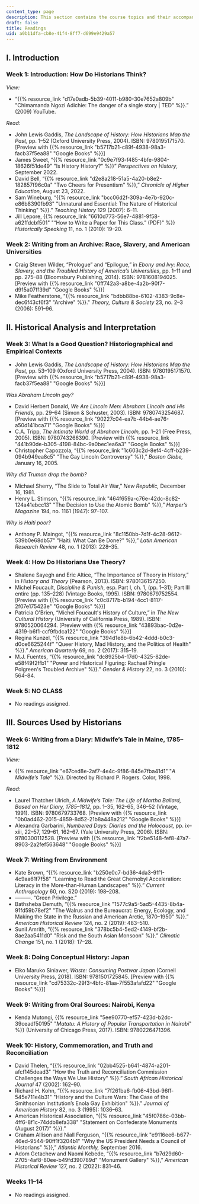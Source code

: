 ```yaml
---
content_type: page
description: This section contains the course topics and their accompanying readings.
draft: false
title: Readings
uid: a0b11dfa-cb8e-41f4-8ff7-d699e9429a57
---
```

## I. Introduction

### Week 1: Introduction: How Do Historians Think?

*View:*

- “{{% resource_link "d17e0adb-5b39-4011-b980-30e7652a809b" "Chimamanda Ngozi Adichie: The danger of a single story | TED" %}}.” (2009) YouTube.

*Read:*

- John Lewis Gaddis, *The Landscape of History: How Historians Map the Past,* pp. 1–52 (Oxford University Press, 2004). ISBN: ‎9780195171570. \[Preview with {{% resource_link "b5717b21-c89f-4938-98a3-facb37f5ea88" "Google Books" %}}\]
- James Sweet, “{{% resource_link "0c9e7f93-f485-4bfe-9804-18626f51de49" "Is History History?" %}}” *Perspectives on History*, September 2022.
- David Bell, “{{% resource_link "d2e8a218-51a5-4a20-b8e2-182857f96c0a" "Two Cheers for Presentism" %}},” *Chronicle of Higher Education*, August 23, 2022.
- Sam Wineburg, “{{% resource_link "bcc06d2f-309a-4e7b-920c-e86b8390fb93" "Unnatural and Essential: The Nature of Historical Thinking" %}}.” *Teaching History* 129 (2007): 6–11.
- Jill Lepore, {{% resource_link "6610d773-56e7-4881-9f58-a62ffdcbf501" "“How to Write a Paper for This Class.” (PDF)" %}} *Historically Speaking* 11, no. 1 (2010): 19–20.

### Week 2: Writing from an Archive: Race, Slavery, and American Universities

- Craig Steven Wilder, “Prologue” and “Epilogue,” in *Ebony and Ivy: Race, Slavery, and the Troubled History of America’s Universities*, pp. 1–11 and pp. 275–88 (Bloomsbury Publishing, 2014). ISBN: ‎9781608194025. \[Preview with {{% resource_link "0ff742a3-a8be-4a2b-90f7-d915a07ff39d" "Google Books" %}}\]
- Mike Featherstone, "{{% resource_link "bdbb88be-6102-4383-9c8e-dec6f43cf6f3" "Archive" %}}." *Theory, Culture & Society* 23, no. 2–3 (2006): 591–96.  

## II. Historical Analysis and Interpretation

### Week 3: What Is a Good Question? Historiographical and Empirical Contexts

- John Lewis Gaddis, *The Landscape of History: How Historians Map the Past,* pp. 53–109 (Oxford University Press, 2004). ISBN: ‎9780195171570. \[Preview with {{% resource_link "b5717b21-c89f-4938-98a3-facb37f5ea88" "Google Books" %}}\]

*Was Abraham Lincoln gay?*

- David Herbert Donald, *We Are Lincoln Men: Abraham Lincoln and His Friends,* pp. 29–64 (Simon & Schuster, 2003). ISBN: ‎9780743254687. \[Preview with {{% resource_link "90227c04-ea7b-44b4-ae76-a50d141bca71" "Google Books" %}}\]
- C.A. Tripp, *The Intimate World of Abraham* *Lincoln,* pp. 1–21 (Free Press, 2005). ISBN: 9780743266390. \[Preview with {{% resource_link "441b90de-b305-4198-84bc-9a0bec1ea6a3" "Google Books" %}}\]
- Christopher Capozzola, “{{% resource_link "1c603c2d-8ef4-4cff-b239-094b949ea8c5" "The Gay Lincoln Controversy" %}},” *Boston Globe,* January 16, 2005.  

*Why did Truman drop the bomb?*

- Michael Sherry, “The Slide to Total Air War,” *New Republic,* December 16, 1981.
- Henry L. Stimson, “{{% resource_link "464f659a-c76e-42dc-8c82-124a41ebcc13" "The Decision to Use the Atomic Bomb" %}},” *Harper’s Magazine* 194, no. 1161 (1947): 97–107.

*Why is Haiti poor?*

- Anthony P. Maingot, “{{% resource_link "8c1150bb-7d1f-4c28-9612-539b0e68db57" "Haiti: What Can Be Done?" %}},” *Latin American Research Review* 48, no. 1 (2013): 228–35.

### Week 4: How Do Historians Use Theory?

- Shalene Sayegh and Eric Altice, “The Importance of Theory in History,” in *History and Theory* (Pearson, 2013). ISBN: ‎9780136157250. 
- Michel Foucault, *Discipline & Punish*, esp. Part I, ch. 1, (pp. 1–31); Part III entire (pp. 135–228) (Vintage Books, 1995). ISBN: 9780679752554. \[Preview with {{% resource_link "c0c8717b-b194-4cc1-8117-2f07e175423e" "Google Books" %}}\]
- Patricia O'Brien, “Michel Foucault's History of Culture,” in *The New Cultural History* (University of California Press, 1989). ISBN: ‎9780520064294. \[Preview with {{% resource_link "43893bac-0d2e-4319-b6f1-ccf9fbdca122" "Google Books" %}}\]
- Regina Kunzel, “{{% resource_link "394d1e8b-6b42-4ddd-b0c3-d0ce6625244f" "Queer History, Mad History, and the Politics of Health" %}}.” *American Quarterly* 69, no. 2 (2017): 315–19.
- M.J. Fuentes, “{{% resource_link "dc8925b4-17d0-4325-82de-e58f49f2ffb1" "Power and Historical Figuring: Rachael Pringle Polgreen's Troubled Archive" %}}.” *Gender & History* 22, no. 3 (2010): 564–84.

### Week 5: NO CLASS

- No readings assigned.

## III. Sources Used by Historians

### Week 6: Writing from a Diary: Midwife’s Tale in Maine, 1785–1812

*View:*

- {{% resource_link "e67ced8e-2af7-4e4c-9f86-845e7fba41d1" "*A Midwife’s Tale*" %}}*.* Directed by Richard P. Rogers. Color, 1998.

*Read:*

- Laurel Thatcher Ulrich, *A Midwife’s Tale: The Life of Martha Ballard, Based on Her Diary, 1785–1812,* pp. 1–35, 162–65, 346–52 (Vintage, 1991). ISBN: ‎9780679733768. \[Preview with {{% resource_link "0b0ad462-2015-4859-8d52-21b8a448a212" "Google Books" %}}\]
- Alexandra Garbarini, *Numbered Days: Diaries and the Holocaust,* pp. ix–xiii, 22–57, 129–61, 162–67. (Yale University Press, 2006). ISBN: 9780300112528. \[Preview with {{% resource_link "f2be5148-fef8-47a7-8903-2a2fef563648" "Google Books" %}}\]

### Week 7: Writing from Environment

- Kate Brown, “{{% resource_link "b250e0c7-bd36-4da3-9ff1-4c9aa61f7f58" "Learning to Read the Great Chernobyl Acceleration: Literacy in the More-than-Human Landscapes" %}}.” *Current Anthropology* 60, no. S20 (2019): 198–208.
- ———. “Green Privilege.”
- Bathsheba Demuth, “{{% resource_link "1577c9a5-5ad5-4435-8b4a-91fd59b78ef2" "The Walrus and the Bureaucrat: Energy, Ecology, and Making the State in the Russian and American Arctic, 1870–1950" %}}.” *American Historical Review* 124, no. 2 (2019): 483–510.
- Sunil Amrith, “{{% resource_link "378bc5b4-5ed2-4149-bf2b-8ae2aa5411d0" "Risk and the South Asian Monsoon" %}}.” *Climatic Change* 151, no. 1 (2018): 17–28.

### Week 8: Doing Conceptual History: Japan

- Eiko Maruko Siniawer, *Waste: Consuming Postwar Japan* (Cornell University Press, 2018). ISBN: ‎9781501725845. \[Preview with {{% resource_link "cd75332c-29f3-4bfc-81aa-7f553afafd22" "Google Books" %}}\] 

### Week 9: Writing from Oral Sources: Nairobi, Kenya

- Kenda Mutongi, {{% resource_link "5ee90770-ef57-423d-b2dc-39ceadf50195" "*Matatu: A History of Popular Transportation in Nairobi*" %}} (University of Chicago Press, 2017). ISBN: ‎9780226471396. 

### Week 10: History, Commemoration, and Truth and Reconciliation

- David Thelen, “{{% resource_link "02bb4525-b641-4874-a201-afcf145dead3" "How the Truth and Reconciliation Commission Challenges the Ways We Use History" %}}.” *South African Historical Journal* 47 (2002): 162–90.
- Richard H. Kohn, “{{% resource_link "7f261ba6-fb06-43bd-96ff-545e711e4b31" "History and the Culture Wars: The Case of the Smithsonian Institution’s Enola Gay Exhibition" %}}.” *Journal of American History* 82, no. 3 (1995): 1036–63.
- American Historical Association, “{{% resource_link "45f0786c-03bb-4ff6-8f1c-74ddb8efa338" "Statement on Confederate Monuments (August 2017)" %}}.”
- Graham Allison and Niall Ferguson, “{{% resource_link "e9116ee6-b677-46ed-9544-90ff1f3204b1" "Why the US President Needs a Council of Historians" %}},” *Atlantic Monthly,* September 2016.
- Adom Getachew and Naomi Kebede, “{{% resource_link "b7d29d60-2705-4af8-80ee-b49fd390789d" "Monument Gallery" %}},” *American Historical Review* 127, no. 2 (2022): 831–46.  

### Weeks 11–14

- No readings assigned.